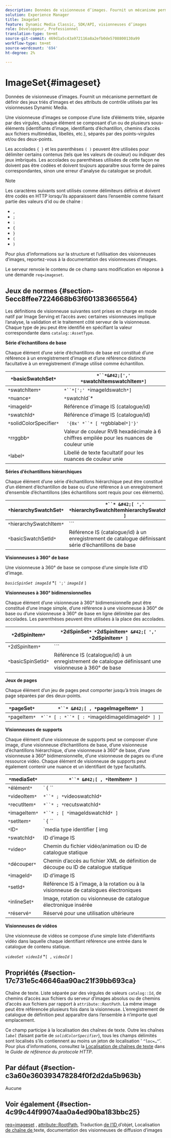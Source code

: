 ```yaml
---
description: Données de visionneuse d’images. Fournit un mécanisme permettant de définir des jeux triés d’images et des attributs de contrôle utilisés par les visionneuses Dynamic Media.
solution: Experience Manager
title: ImageSet
feature: Dynamic Media Classic, SDK/API, visionneuses d’images
role: Développeur, Professionnel
translation-type: tm+mt
source-git-commit: 469d1a5c43a972116a8a2efb0de5708800130a99
workflow-type: tm+mt
source-wordcount: '694'
ht-degree: 2%

---
```



# ImageSet{#imageset}

Données de visionneuse d’images. Fournit un mécanisme permettant de définir des jeux triés d’images et des attributs de contrôle utilisés par les visionneuses Dynamic Media.

Une visionneuse d’images se compose d’une liste d’éléments triée, séparée par des virgules, chaque élément se composant d’un ou de plusieurs sous-éléments (identifiants d’image, identifiants d’échantillon, chemins d’accès aux fichiers multimédias, libellés, etc.), séparés par des points-virgules et/ou des deux-points.

Les accolades `{ }` et les parenthèses `( )` peuvent être utilisées pour délimiter certains contenus (tels que les valeurs de couleur) ou indiquer des jeux imbriqués. Les accolades ou parenthèses utilisées de cette façon ne doivent pas être codées et doivent toujours apparaître sous forme de paires correspondantes, sinon une erreur d&#39;analyse du catalogue se produit.

>[!NOTE]
>
>Les caractères suivants sont utilisés comme délimiteurs définis et doivent être codés en HTTP lorsqu’ils apparaissent dans l’ensemble comme faisant partie des valeurs d’id ou de chaîne :
>
>* `,`
>* `;`
>* `:`
>* `{`
>* `}`
>* `(`
>* `)`



Pour plus d’informations sur la structure et l’utilisation des visionneuses d’images, reportez-vous à la documentation des visionneuses d’images.

Le serveur renvoie le contenu de ce champ sans modification en réponse à une demande `req=imageset`.

## Jeux de normes {#section-5ecc8ffee7224668b63f601383665564}

Les définitions de visionneuse suivantes sont prises en charge en mode natif par Image Serving et l’accès avec certaines visionneuses implique l’analyse, la validation et le traitement côté serveur de la visionneuse. Chaque type de jeu peut être identifié en spécifiant la valeur correspondante dans `catalog::AssetType`.

**Série d’échantillons de base**

Chaque élément d’une série d’échantillons de base est constitué d’une référence à un enregistrement d’image et d’une référence distincte facultative à un enregistrement d’image utilisé comme échantillon.

| `*`basicSwatchSet`*` | `*``*&#42;[',' *`swatchItemswatchItem`*]` |
|---|---|
| `*`swatchItem`*` | `*``*[';' *`imageIdswatch`*]` |
| `*`nuance`*` | `*`swatchId`*|solidColorSpecifier` |
| `*`imageId`*` | Référence d’image IS (catalogue/id) |
| `*`swatchId`*` | Référence d’image IS (catalogue/id) |
| `*`solidColorSpecifier`*` | ` '{0x' *``* [ *`rgbblabel`*]'}'` |
| `*`rrggbb`*` | Valeur de couleur RVB hexadécimale à 6 chiffres empilée pour les nuances de couleur unie |
| `*`label`*` | Libellé de texte facultatif pour les nuances de couleur unie |

**Séries d’échantillons hiérarchiques**

Chaque élément d’une série d’échantillons hiérarchique peut être constitué d’un élément d’échantillon de base ou d’une référence à un enregistrement d’ensemble d’échantillons (des échantillons sont requis pour ces éléments).

| `*`hierarchySwatchSet`*` | `*``* &#42;[ ',' *`hierarchySwatchItemhierarchySwatchItem`* ]` |
|---|---|
| `*`hierarchySwatchItem`*` | `*``* | { *``* ';' *`swatchItembasicSwatchSetIdswatch`* }` |
| `*`basicSwatchSetId`*` | Référence IS (catalogue/id) à un enregistrement de catalogue définissant une série d’échantillons de base |

**Visionneuses à 360° de base**

Une visionneuse à 360° de base se compose d’une simple liste d’ID d’image.

*`basicSpinSet imageId`*  *`[ ';'`  *`imageId`* `]`

**Visionneuses à 360° bidimensionnelles**

Chaque élément d’une visionneuse à 360° bidimensionnelle peut être constitué d’une image simple, d’une référence à une visionneuse à 360° de base ou d’une visionneuse à 360° de base en ligne délimitée par des accolades. Les parenthèses peuvent être utilisées à la place des accolades.

| `*`2dSpinItem`*` | `*`2dSpinSet`* *`2dSpinItem`* &#42;[ ',' *`2dSpinItem`* ]` |
|---|---|
| `*`2dSpinItem`*` | `*``* | { '{' *``* '}' } | *`imageIdbasicSpinSetbasicSpinSetId`*` |
| `*`basicSpinSetId`*` | Référence IS (catalogue/id) à un enregistrement de catalogue définissant une visionneuse à 360° de base |

**Jeux de pages**

Chaque élément d’un jeu de pages peut comporter jusqu’à trois images de page séparées par des deux-points.

| `*`pageSet`*` | `*``* &#42;[ , *`pageImageItem`* ]` |
|---|---|
| `*`pageItem`*` | `*``* [ : *``* [ : *`imageIdimageIdimageId`* ] ]` |

**Visionneuses de supports**

Chaque élément d’une visionneuse de supports peut se composer d’une image, d’une visionneuse d’échantillons de base, d’une visionneuse d’échantillons hiérarchique, d’une visionneuse à 360° de base, d’une visionneuse à 360° bidimensionnelle, d’une visionneuse de pages ou d’une ressource vidéo. Chaque élément de visionneuse de supports peut également contenir une nuance et un identifiant de type facultatifs.

| `*`mediaSet`*` | `*``* &#42;[ , *`itemitem`* ]` |
|---|---|
| `*`élément`*` | ` { *``* | *``* | *``*}} | *``* } [ ; [ *``* ] [ ; [ *`videoItemrecutItemimageItemsetItemIDreserved`* ] ] ]` |
| `*`videoItem`*` | `*``* ; *`videoswatchId`*` |
| `*`recutItem`*` | `*``* ; *`recutswatchId`*` |
| `*`imageItem`*` | `*``* ; [ *`imageIdswatchId`* ]` |
| `*`setItem`*` | ` { *``* | { '{' *``* '}' } } ; *`setIdinlineSetswatchId`*` |
| `*`ID`*` | `media type identifier [ img | basic | advanced_image | img | img_set | advanced_imageset | advanced_swatchset | spin | video ]` |
| `*`swatchId`*` | ID d’image IS |
| `*`video`*` | Chemin du fichier vidéo/animation ou ID de catalogue statique |
| `*`découper`*` | Chemin d’accès au fichier XML de définition de découpe ou ID de catalogue statique |
| `*`imageId`*` | ID d’image IS |
| `*`setId`*` | Référence IS à l’image, à la rotation ou à la visionneuse de catalogues électroniques |
| `*`inlineSet`*` | Image, rotation ou visionneuse de catalogue électronique insérée |
| `*`réservé`*` | Réservé pour une utilisation ultérieure |

**Visionneuses de vidéos**

Une visionneuse de vidéos se compose d’une simple liste d’identifiants vidéo dans laquelle chaque identifiant référence une entrée dans le catalogue de contenu statique.

*`videoSet videoId`*  *`[ ,`  *`videoId`* `]`

## Propriétés {#section-17c731e5c46646aa90ac21f39bb693ca}

Chaîne de texte. Liste séparée par des virgules de valeurs `catalog::Id`, de chemins d’accès aux fichiers du serveur d’images absolus ou de chemins d’accès aux fichiers par rapport à `attribute::RootPath`. La même image peut être référencée plusieurs fois dans la visionneuse. L’enregistrement de catalogue de définition peut apparaître dans l’ensemble à n’importe quel emplacement.

Ce champ participe à la localisation des chaînes de texte. Outre les chaînes *`label`* (faisant partie de *`solidColorSpecifier`*), tous les champs délimités sont localisés s’ils contiennent au moins un jeton de localisation &#39; `^loc=…^`&#39;. Pour plus d&#39;informations, consultez la [Localisation de chaînes de texte](/help/aem-is-ir-api/is-api/http-ref/image-serving-api-ref/c-http-protocol-reference/c-syntax-and-features/r-text-string-localization.md) dans le *Guide de référence du protocole HTTP*.

## Par défaut {#section-c3a60e360393478284f0f2d2da5b963b}

Aucune

## Voir également {#section-4c99c44f99074aa0a4ed90ba183bbc25}

[req=imageset](/help/aem-is-ir-api/is-api/http-ref/image-serving-api-ref/c-http-protocol-reference/c-command-reference/r-req/r-req.md) ,  [attribute::RootPath](/help/aem-is-ir-api/is-api/image-catalog/image-serving-api-ref/c-image-catalog-reference/c-attributes-reference/r-rootpath.md), Traduction [ de l’ID ](/help/aem-is-ir-api/is-api/http-ref/image-serving-api-ref/c-http-protocol-reference/c-syntax-and-features/r-object-id-translation.md) d’objet, Localisation [ de chaîne de ](/help/aem-is-ir-api/is-api/http-ref/image-serving-api-ref/c-http-protocol-reference/c-syntax-and-features/r-text-string-localization.md) texte, documentation des visionneuses de diffusion d’images
